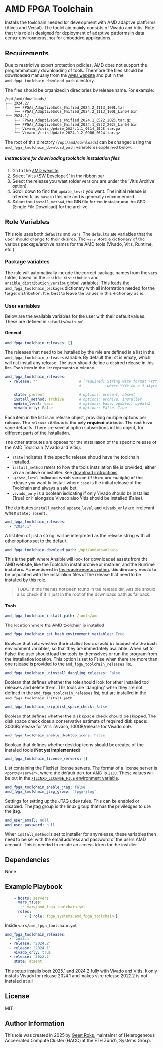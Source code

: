 AMD FPGA Toolchain
=========

Installs the toolchain needed for development with AMD adaptive platforms (Alveo and Versal). The toolchain mainly consists of Vivado and Vitis. Note that this role is designed for deployment of adaptive platforms in data center environments, not for embedded applications.

Requirements
------------

Due to restrictive export protection policies, AMD does not support the programmatically downloading of tools. Therefore the files should be downloaded manually from the [AMD website](https://www.xilinx.com/support/download/index.html/content/xilinx/en/downloadNav/vitis.html) and put in the `amd_fpga_toolchain_download_path` directory.

The files should be organized in directories by release name. For example:

```
/opt/amd/downloads/
├── 2024.2/
│   ├── FPGAs_AdaptiveSoCs_Unified_2024.2_1113_1001.tar
    └── FPGAs_AdaptiveSoCs_Unified_2024.2_1113_1001_Lin64.bin
└── 2024.1/
    ├── FPGAs_AdaptiveSoCs_Unified_2024.1_0522_2023.tar.gz
    ├── FPGAs_AdaptiveSoCs_Unified_2024.1_0522_2023_Lin64.bin
    ├── Vivado_Vitis_Update_2024.1.1_0614_1525.tar.gz
    └── Vivado_Vitis_Update_2024.1.2_0906_0624.tar.gz
```
The root of this directory (`/opt/amd/downloads`) can be changed using the `amd_fpga_toolchain_download_path` variable as explained below.

##### Instructions for downloading toolchain installation files
1) Go to the [AMD website](https://www.xilinx.com/support/download/index.html/content/xilinx/en/downloadNav/vitis.html)
2) Select 'Vitis (SW Developer)' in the ribbon bar
3) Select the release you want (older versions are under the 'Vitis Archive' option)
4) Scroll down to find the `update_level` you want. The initial release is referred to as `base` in this role and is generally recommended.
5) Select the `install_method`, the BIN file for the installer and the SFD (Single File Download) for the archive.

Role Variables
--------------

This role uses both `defaults` and `vars`. The `defaults` are variables that the user should change to their desires. The `vars` store a dictionary of the various package/archive names for the AMD tools (Vivado, Vitis, Runtime, etc.).

### Package variables

The role will automatically include the correct package names from the `vars` folder, based on the `ansible_distribution` and `ansible_distribution_version` global variables. This loads the `amd_fpga_toolchain_packages` dictionary with all information needed for the target distribution. It is best to leave the values in this dictionary as is.

### User variables

Below are the available variables for the user with their default values. These are defined in `defaults/main.yml`.

#### General

```yaml
amd_fpga_toolchain_releases: []
```
The releases that need to be installed by the role are defined in a list in the `amd_fpga_toolchain_releases` variable. By default the list is empty, which will not install any release. The user should define a desired release in this list. Each item in the list represents a release.

```yaml
amd_fpga_toolchain_releases:
  - release: ""                   # (required) String with format YYYY.X indicating AMD tools/runtime release
                                  #            where YYYY is a 4 digit year and X is a number, eg. 2024.2

    state: present                # options: present, absent
    install_method: archive       # options: archive, installer
    update_level: base            # options: base, update1, update2
    vivado_only: False            # options: False, True

```
Each item in the list is an release object, providing multiple options per release. The `release` attribute is the only **required** attribute. The rest have sane defaults. There are several option subsections in this object, for different parts of the installation.

The other attributes are options for the installation of the specific release of the AMD Toolchain (Vivado and Vitis).
- `state` indicates if the specific release should have the toolchain installed.
- `install_method` refers to how the tools installation file is provided, either via an archive or installer. See [download instructions](#Instructions_for_downloading_toolchain_installation_files).
- `update_level` indicates which version (if there are multiple) of the release you want to install, where `base` is the initial release of the Toolchain and always a safe bet.
- `vivado_only` is a boolean indicating if only Vivado should be installed (True) or if alongside Vivado also Vitis should be installed (False).

The attributes `install_method`, `update_level` and `vivado_only` are irrelevant when `state: absent`.

```yaml
amd_fpga_toolchain_releases:
  - "2024.1"
```
A list item of just a string, will be interpreted as the release string with all other options set to the default.

```yaml
amd_fpga_toolchain_download_path: /opt/amd/downloads
```
This is the path where Ansible will look for downloaded assets from the AMD website, like the Toolchain install archive or installer, and the Runtime installers. As mentioned in [the requirements section](#Requirements), this directory needs to be populated with the installation files of the release that need to be installed by this role.

> TODO: if the file has not been found in the release dir, Ansible should also check if it is just in the root of the downloads path as fallback.

#### Tools
```yaml
amd_fpga_toolchain_install_path: /tools/amd
```
The location where the AMD toolchain is installed

```yaml
amd_fpga_toolchain_set_bash_environment_variables: True
```
Boolean that sets whether the installed tools should be loaded into the bash environment variables, so that they are immediately available. When set to False, the user should load the tools by themselves or run the program from the installation location. This option is set to False when there are more than one release is provided to the `amd_fpga_toolchain_releases` list.

```yaml
amd_fpga_toolchain_uninstall_dangling_releases: False
```
Boolean that defines whether the role should look for other installed tool releases and delete them. The tools are 'dangling' when they are not defined in the `amd_fpga_toolchain_releases` list, but are installed in the `amd_fpga_toolchain_install_path`.

```yaml
amd_fpga_toolchain_skip_disk_space_check: False
```
Boolean that defines whether the disk space check should be skipped. The disk space check does a conservative estimate of required disk space: 300GB/release for Vitis+Vivado, 100GB/release for Vivado only.

```yaml
amd_fpga_toolchain_enable_desktop_icons: False
```
Boolean that defines whether desktop icons should be created of the installed tools (**Not yet implemented**)

```yaml
amd_fpga_toolchain_license_servers: []
```
List containing the FlexNet license servers. The format of a license server is `<port>@<server>`, where the default port for AMD is `2100`. These values will be put in the [`XILINXD_LICENSE_FILE` environment variable](https://docs.amd.com/r/en-US/ug973-vivado-release-notes-install-license/Serve-Client-Machines-Pointing-to-a-Floating-License).

```yaml
amd_fpga_toolchain_enable_jtag: false
amd_fpga_toolchain_jtag_group: "fpga-jtag"
```
Settings for setting up the JTAG udev rules. This can be enabled or disabled. The jtag group is the linux group that has the priviledges to use the jtag.

```yaml
amd_user_email: null
amd_user_password: null
```
When `install_method` is set to installer for any release, these variables then need to be set with the email address and password of the users AMD account. This is needed to create an access token for the installer.

Dependencies
------------

None

Example Playbook
----------------

```yaml
    - hosts: servers
      vars_files:
        - vars/amd_fpga_toolchain.yml
      roles:
         - { role: fpga_systems.amd_fpga_toolchain }
```
Inside `vars/amd_fpga_toolchain.yml`
```yaml
amd_fpga_toolchain_releases:
  - "2025.1"
  - release: "2024.2"
  - release: "2024.1"
    vivado_only: true
  - release: "2022.2"
    state: absent
```
This setup installs both 2025.1 and 2024.2 fully with Vivado and Vitis. It only installs Vivado for release 2024.1 and makes sure release 2022.2 is not installed at all.

License
-------

MIT

Author Information
------------------

This role was created in 2025 by [Geert Roks](https://github.com/GeertRoks), maintainer of Heterogeneous Accelerated Compute Cluster (HACC) at the ETH Zürich, Systems Group.
